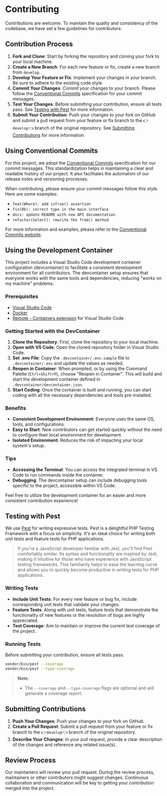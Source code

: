 # Contributing

Contributions are welcome. To maintain the quality and consistency of the codebase, we have set a few guidelines for contributors:

## Contribution Process

1. **Fork and Clone**: Start by forking the repository and cloning your fork to your local machine.
2. **Create a New Branch**: For each new feature or fix, create a new branch from `develop`.
3. **Develop Your Feature or Fix**: Implement your changes in your branch. Be sure to adhere to the existing code style.
4. **Commit Your Changes**: Commit your changes to your branch. Please follow the [Conventional Commits](#using-conventional-commits) specification for your commit messages.
5. **Test Your Changes**: Before submitting your contribution, ensure all tests pass. See [Testing with Pest](#testing-with-pest) for more information.
6. **Submit Your Contribution**: Push your changes to your fork on GitHub and submit a pull request from your feature or fix branch to the 👉`develop`👈 branch of the original repository. See [Submitting Contributions](#submitting-contributions) for more information.

## Using Conventional Commits

For this project, we adopt the [Conventional Commits](https://www.conventionalcommits.org/) specification for our commit messages. This standardization helps in maintaining a clear and readable history of our project. It also facilitates the automation of our release notes and versioning processes.

When contributing, please ensure your commit messages follow this style. Here are some examples:

- `feat(Where): add isTrue() assertion`
- `fix(Db): correct typo in the main interface`
- `docs: update README with new API documentation`
- `refactor(Select): rewrite the from() method`

For more information and examples, please refer to the [Conventional Commits website](https://www.conventionalcommits.org/).

## Using the Development Container

This project includes a Visual Studio Code development container configuration (devcontainer) to facilitate a consistent development environment for all contributors. The devcontainer setup ensures that everyone works with the same tools and dependencies, reducing "works on my machine" problems.

### Prerequisites

- [Visual Studio Code](https://code.visualstudio.com/)
- [Docker](https://www.docker.com/products/docker-desktop)
- [Remote - Containers extension](https://marketplace.visualstudio.com/items?itemName=ms-vscode-remote.remote-containers) for Visual Studio Code

### Getting Started with the DevContainer

1. **Clone the Repository**: First, clone the repository to your local machine.
2. **Open with VS Code**: Open the cloned repository folder in Visual Studio Code.
3. **Set .env File**: Copy the `.devcontainer/.env.sample` file to `.devcontainer/.env` and update the values as needed.
4. **Reopen in Container**: When prompted, or by using the Command Palette (`Ctrl+Shift+P`), choose "Reopen in Container". This will build and start the development container defined in `.devcontainer/devcontainer.json`.
5. **Start Coding**: Once the container is built and running, you can start coding with all the necessary dependencies and tools pre-installed.

### Benefits

- **Consistent Development Environment**: Everyone uses the same OS, tools, and configurations.
- **Easy to Start**: New contributors can get started quickly without the need to configure their local environment for development.
- **Isolated Environment**: Reduces the risk of impacting your local system's setup.

### Tips

- **Accessing the Terminal**: You can access the integrated terminal in VS Code to run commands inside the container.
- **Debugging**: The devcontainer setup can include debugging tools specific to the project, accessible within VS Code.

Feel free to utilize the development container for an easier and more consistent contribution experience!

## Testing with Pest

We use [Pest](https://pestphp.com/docs/expectations) for writing expressive tests. Pest is a delightful PHP Testing Framework with a focus on simplicity. It's an ideal choice for writing both unit tests and feature tests for PHP applications.

> If you're a JavaScript developer familiar with Jest, you'll find Pest comfortably similar. Its syntax and functionality are inspired by Jest, making it intuitive for those who have experience with JavaScript testing frameworks. This familiarity helps to ease the learning curve and allows you to quickly become productive in writing tests for PHP applications.

### Writing Tests

- **Include Unit Tests**: For every new feature or bug fix, include corresponding unit tests that validate your changes.
- **Feature Tests**: Along with unit tests, feature tests that demonstrate the functionality of new features or the resolution of bugs are highly appreciated.
- **Test Coverage**: Aim to maintain or improve the current test coverage of the project.

### Running Tests

Before submitting your contribution, ensure all tests pass:

```bash
vendor/bin/pest --coverage
vendor/bin/pest --type-coverage
```

> **Note**:
> - The `--coverage` and `--type-coverage` flags are optional and will generate a coverage report.

## Submitting Contributions

1. **Push Your Changes**: Push your changes to your fork on GitHub.
2. **Create a Pull Request**: Submit a pull request from your feature or fix branch to the 👉`develop`👈 branch of the original repository.
3. **Describe Your Changes**: In your pull request, provide a clear description of the changes and reference any related issue(s).

## Review Process

Our maintainers will review your pull request. During the review process, maintainers or other contributors might suggest changes. Continuous collaboration and communication will be key to getting your contribution merged into the project.
